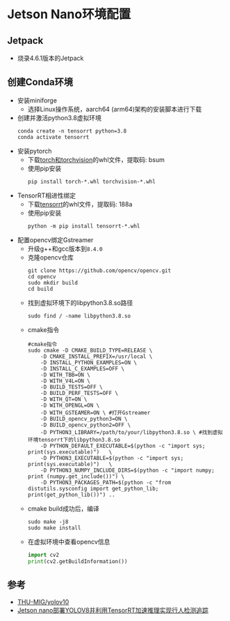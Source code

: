 # Jetson Nano环境配置

## Jetpack

- 烧录4.6.1版本的Jetpack

## 创建Conda环境

- 安装miniforge
    - 选择Linux操作系统，aarch64 (arm64)架构的安装脚本进行下载
- 创建并激活python3.8虚拟环境
    ```shell
    conda create -n tensorrt python=3.8
    conda activate tensorrt
    ```
- 安装pytorch
    - 下载[torch和torchvision](https://pan.baidu.com/s/1Y1XFZGFf8kg5p-aiTtBRqw)的whl文件，提取码: bsum
    - 使用pip安装
        ```shell
        pip install torch-*.whl torchvision-*.whl
        ```
- TensorRT相进性绑定
    - 下载[tensorrt](https://pan.baidu.com/s/1PZBwBbCEMnh5lmq9vII_mA)的whl文件，提取码: 188a
    - 使用pip安装
        ```shell
        python -m pip install tensorrt-*.whl
        ```
- 配置opencv绑定Gstreamer
    - 升级g++和gcc版本到`8.4.0`
    - 克隆opencv仓库
        ```shell
        git clone https://github.com/opencv/opencv.git
        cd opencv
        sudo mkdir build
        cd build
        ```
    - 找到虚拟环境下的libpython3.8.so路径
        ```shell
        sudo find / -name libpython3.8.so
        ```
    - cmake指令
        ```shell
        #cmake指令
        sudo cmake -D CMAKE_BUILD_TYPE=RELEASE \
            -D CMAKE_INSTALL_PREFIX=/usr/local \
            -D INSTALL_PYTHON_EXAMPLES=ON \
            -D INSTALL_C_EXAMPLES=OFF \
            -D WITH_TBB=ON \
            -D WITH_V4L=ON \
            -D BUILD_TESTS=OFF \
            -D BUILD_PERF_TESTS=OFF \
            -D WITH_QT=ON \
            -D WITH_OPENGL=ON \
            -D WITH_GSTEAMER=ON \ #打开Gstreamer
            -D BUILD_opencv_python3=ON \
            -D BUILD_opencv_python2=OFF \
            -D PYTHON3_LIBRARY=/path/to/your/libpython3.8.so \ #找到虚拟环境tensorrt下的libpython3.8.so
            -D PYTHON_DEFAULT_EXECUTABLE=$(python -c "import sys; print(sys.executable)")   \
            -D PYTHON3_EXECUTABLE=$(python -c "import sys; print(sys.executable)")   \
            -D PYTHON3_NUMPY_INCLUDE_DIRS=$(python -c "import numpy; print (numpy.get_include())") \
            -D PYTHON3_PACKAGES_PATH=$(python -c "from distutils.sysconfig import get_python_lib; print(get_python_lib())") ..
        ```
    - cmake build成功后，编译
        ```shell
        sudo make -j8
        sudo make install
        ```
    - 在虚拟环境中查看opencv信息
        ```python
        import cv2
        print(cv2.getBuildInformation())
        ```

## 参考

- [THU-MIG/yolov10](https://github.com/THU-MIG/yolov10)
- [Jetson nano部署YOLOV8并利用TensorRT加速推理实现行人检测追踪](https://zhuanlan.zhihu.com/p/665546297)